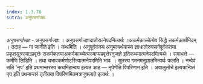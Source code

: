```yaml
---
index: 1.3.76
sutra: अनुपसर्गाज्ज्ञः

---
```

_अनुपसर्गाज्ज्ञः_ - अनुपसर्गाज्ज्ञः । अनुपसर्गाज्ज्ञादातोरात्नेपदमित्यर्थः ।अकर्मकाच्चे॑त्येव सिद्धे सकर्मकार्थमिदम् । तदाह — गां जानीते इति । कथमिति । अनुपूर्वकस्य अनुमत्यर्थकस्य ज्ञाधातोरुपसर्गपूर्वकतया प्रकृतसूत्रस्याऽप्रवृत्तेः सकर्मकतयाअकर्मकाच्चे॑त्यस्याप्यप्रवृत्तेरनुजज्ञे इतिकथमात्मनेपदमित्यर्थः । समाधत्ते —  कर्मणि लिडिति । तथा चभावकर्मणोटरित्यात्मनेपदमिति भावः । सुतस्य गमनमनुज्ञातमित्यर्थः फलति । नन्वेवं सति 'नृप' इति प्रथमान्तरस्य कथमिहान्वय इत्यत आह —  नृपेणेति विपरिणाम इति । अवालुलोचे इत्यत्रान्वितं नृप इति प्रथमान्तरं तृतीयया विपरिणमितमत्रानुषज्यते इत्यर्थः ।
